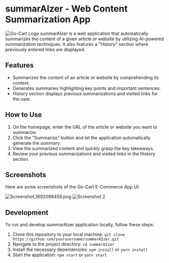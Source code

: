 # summarAIzer - Web Content Summarization App
![Go-Cart Logo](https://www.linkpicture.com/q/a17e64c4-eaf1-4b5c-9712-d255fee8b032-removebg-preview-1.png)
summarAIzer is a web application that automatically summarizes the content of a given article or website by utilizing AI-powered summarization techniques. It also features a "History" section where previously entered links are displayed.

## Features

- Summarizes the content of an article or website by comprehending its context.
- Generates summaries highlighting key points and important sentences.
- History section displays previous summarizations and visited links for the user.

## How to Use

1. On the homepage, enter the URL of the article or website you want to summarize.
2. Click the "Summarize" button and let the application automatically generate the summary.
3. View the summarized content and quickly grasp the key takeaways.
4. Review your previous summarizations and visited links in the History section.

## Screenshots

Here are some screenshots of the Go-Cart E-Commerce App UI:


  <img  src="https://www.linkpicture.com/q/chrome_BtoKhPnXLh.png" alt="Screenshot_1692098459.png"/>

  <img src="https://www.linkpicture.com/q/s1-1_1.png" alt="Screenshot 2" >


## Development

To run and develop summarAIzer application locally, follow these steps:

1. Clone this repository to your local machine: `git clone https://github.com/yourusername/summarAIzer.git`
2. Navigate to the project directory: `cd summarAIzer`
3. Install the necessary dependencies: `npm install` or `yarn install`
4. Start the application: `npm start` or `yarn start`


